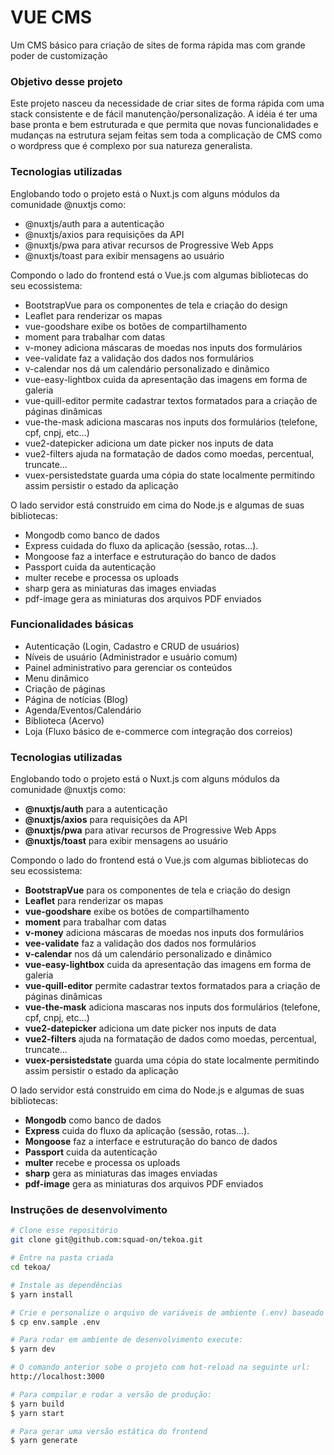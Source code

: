 # VUE CMS

Um CMS básico para criação de sites de forma rápida mas com grande poder de customização

### Objetivo desse projeto

Este projeto nasceu da necessidade de criar sites de forma rápida com uma stack consistente e de fácil manutenção/personalização. A idéia é ter uma base pronta e bem estruturada e que permita que novas funcionalidades e mudanças na estrutura sejam feitas sem toda a complicação de CMS como o wordpress que é complexo por sua natureza generalista.

### Tecnologias utilizadas

Englobando todo o projeto está o Nuxt.js com alguns módulos da comunidade @nuxtjs como: 
- @nuxtjs/auth para a autenticação
- @nuxtjs/axios para requisições da API
- @nuxtjs/pwa para ativar recursos de Progressive Web Apps
- @nuxtjs/toast para exibir mensagens ao usuário
 
Compondo o lado do frontend está o Vue.js com algumas bibliotecas do seu ecossistema:
- BootstrapVue para os componentes de tela e criação do design
- Leaflet para renderizar os mapas
- vue-goodshare exibe os botões de compartilhamento
- moment para trabalhar com datas
- v-money adiciona máscaras de moedas nos inputs dos formulários
- vee-validate faz a validação dos dados nos formulários
- v-calendar nos dá um calendário personalizado e dinâmico
- vue-easy-lightbox cuida da apresentação das imagens em forma de galeria
- vue-quill-editor permite cadastrar textos formatados para a criação de páginas dinâmicas
- vue-the-mask adiciona mascaras nos inputs dos formulários (telefone, cpf, cnpj, etc...)
- vue2-datepicker adiciona um date picker nos inputs de data
- vue2-filters ajuda na formatação de dados como moedas, percentual, truncate...
- vuex-persistedstate guarda uma cópia do state localmente permitindo assim persistir o estado da aplicação

O lado servidor está construido em cima do Node.js e algumas de suas bibliotecas:
- Mongodb como banco de dados
- Express cuidada do fluxo da aplicação (sessão, rotas...).
- Mongoose faz a interface e estruturação do banco de dados
- Passport cuida da autenticação
- multer recebe e processa os uploads
- sharp gera as miniaturas das images enviadas
- pdf-image gera as miniaturas dos arquivos PDF enviados

### Funcionalidades básicas

- Autenticação (Login, Cadastro e CRUD de usuários)
- Níveis de usuário (Administrador e usuário comum)
- Painel administrativo para gerenciar os conteúdos
- Menu dinâmico
- Criação de páginas
- Página de notícias (Blog)
- Agenda/Eventos/Calendário 
- Biblioteca (Acervo)
- Loja (Fluxo básico de e-commerce com integração dos correios)

### Tecnologias utilizadas

Englobando todo o projeto está o Nuxt.js com alguns módulos da comunidade @nuxtjs como: 
- **@nuxtjs/auth** para a autenticação
- **@nuxtjs/axios** para requisições da API
- **@nuxtjs/pwa** para ativar recursos de Progressive Web Apps
- **@nuxtjs/toast** para exibir mensagens ao usuário
 
Compondo o lado do frontend está o Vue.js com algumas bibliotecas do seu ecossistema:
- **BootstrapVue** para os componentes de tela e criação do design
- **Leaflet** para renderizar os mapas
- **vue-goodshare** exibe os botões de compartilhamento
- **moment** para trabalhar com datas
- **v-money** adiciona máscaras de moedas nos inputs dos formulários
- **vee-validate** faz a validação dos dados nos formulários
- **v-calendar** nos dá um calendário personalizado e dinâmico
- **vue-easy-lightbox** cuida da apresentação das imagens em forma de galeria
- **vue-quill-editor** permite cadastrar textos formatados para a criação de páginas dinâmicas
- **vue-the-mask** adiciona mascaras nos inputs dos formulários (telefone, cpf, cnpj, etc...)
- **vue2-datepicker** adiciona um date picker nos inputs de data
- **vue2-filters** ajuda na formatação de dados como moedas, percentual, truncate...
- **vuex-persistedstate** guarda uma cópia do state localmente permitindo assim persistir o estado da aplicação

O lado servidor está construido em cima do Node.js e algumas de suas bibliotecas:
- **Mongodb** como banco de dados
- **Express** cuida do fluxo da aplicação (sessão, rotas...).
- **Mongoose** faz a interface e estruturação do banco de dados
- **Passport** cuida da autenticação
- **multer** recebe e processa os uploads
- **sharp** gera as miniaturas das images enviadas
- **pdf-image** gera as miniaturas dos arquivos PDF enviados

### Instruções de desenvolvimento

```bash
# Clone esse repositório
git clone git@github.com:squad-on/tekoa.git

# Entre na pasta criada
cd tekoa/

# Instale as dependências
$ yarn install

# Crie e personalize o arquivo de variáveis de ambiente (.env) baseado no arquivo de exemplo que está na raiz do projeto (env.sample)
$ cp env.sample .env

# Para rodar em ambiente de desenvolvimento execute:
$ yarn dev

# O comando anterior sobe o projeto com hot-reload na seguinte url:
http://localhost:3000

# Para compilar e rodar a versão de produção:
$ yarn build
$ yarn start

# Para gerar uma versão estática do frontend
$ yarn generate

```